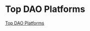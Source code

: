 # Top DAO Platforms

[Top DAO Platforms](Top%20DAO%20Platforms%20ae45191cc8554eee80712c9e28f90527/Top%20DAO%20Platforms%2038573811b7e146c68b16369ef080df4e.csv)